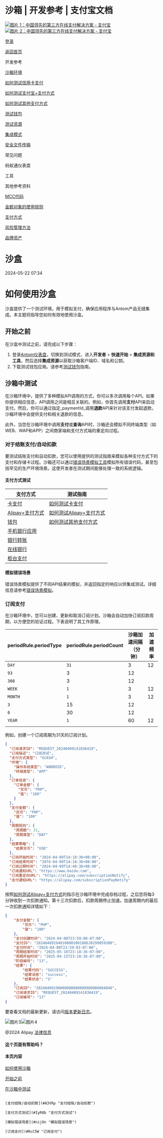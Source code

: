 沙箱 | 开发参考 | 支付宝文档
==================

[![图片 1：中国领先的第三方在线支付解决方案 - 支付宝](https://ac.alipay.com/storage/2024/3/26/d66c43c0-440d-4c97-9976-f2028a2c8c5e.svg)![图片 2：中国领先的第三方在线支付解决方案 - 支付宝](https://ac.alipay.com/storage/2024/3/26/a48bd336-aea0-4f16-bf83-616eacbb4434.svg)](/docs/)

[登录](https://global.alipay.com/ilogin/account_login.htm?goto=https%3A%2F%2Fglobal.alipay.com%2Fdocs%2Fac%2Fref%2Fsandbox)

[返回首页](../../)

开发参考

[沙箱环境](/docs/ac/ref/sandbox)

[如何测试信用卡支付](/docs/ac/ref/card)

[如何测试支付宝+支付方式](/docs/ac/ref/wallet)

[如何测试其他支付方式](/docs/ac/ref/other)

[测试钱包](/docs/ac/ref/testwallet)

[测试资源](/docs/ac/ref/test_resource)

[集成模式](/docs/ac/ref/oy9921)

[安全文件传输](/docs/ac/ref/xgcpey)

常见问题

蚂蚁通仪表盘

工具

其他参考资料

[MCC代码](/docs/ac/ref/mcccodes)

[金额对象的使用规则](/docs/ac/ref/cc)

[支付方式](/docs/ac/ref/payment_method)

[风险管理方法](/docs/ac/ref/risk_methods)

[品牌资产](/docs/ac/ref/brandasset)

沙盒
====

2024-05-22 07:34

如何使用沙盒
============

沙盒提供了一个测试环境，用于模拟支付，确保应用程序与Antom产品无缝集成。本主题将指导您如何有效地使用沙盒。

开始之前
---------

在沙盒中测试之前，请完成以下步骤：

1. 登录[Antom仪表盘](https://dashboard.alipay.com/global-payments/home)，切换到测试模式，进入**开发者** > **快速开始** > **集成资源和工具**，然后选择**集成资源**以获取沙箱客户端ID、域名和公钥。
2. 下载测试钱包应用。请参考[测试钱包](https://global.alipay.com/docs/ac/ref/testwallet)指南。

沙箱中测试
------------

在沙箱环境中，提供了多种模拟API调用的方式，你可以多次调用每个API。如果你提供相应信息，API调用之间是相互关联的。例如，你首先调用**支付**API来启动支付。然后，你可以通过指定_paymentId_调用**退款**API来针对该支付发起退款。沙箱环境中会提供支付和相关退款的信息。

此外，当您在沙箱环境中调用**支付**或**查询**API时，沙箱还会模拟不同终端类型（如WEB、WAP和APP）之间商家端和支付方式端的重定向过程。

### 对于结账支付/自动扣款

要测试结账支付和自动扣款，您可以使用提供的测试指南来模拟各种支付方式下的支付和存储卡过程。沙箱还可以通过[错误场景模拟工具](https://global.alipay.com/docs/ac/ref/error_scenario_sim_en)模拟所有错误代码，甚至包括罕见的生产环境场景。这使开发者在测试期间能够处理一致的系统逻辑。

#### 支付方式测试

| **支付方式** | **测试指南** |
| --- | --- |
| [卡支付](https://global.alipay.com/docs/ac/cashierpay/pay_type#DDFip) | [如何测试卡支付](https://global.alipay.com/docs/ac/ref/card) |
| [Alipay+支付方式](https://global.alipay.com/docs/ac/cashierpay/pay_type#mt4eB) | [如何测试Alipay+支付方式](https://global.alipay.com/docs/ac/ref/wallet) |
| [钱包](https://global.alipay.com/docs/ac/cashierpay/pay_type#IK789) | [如何测试其他支付方式](https://global.alipay.com/docs/ac/ref/other) |
| [手机银行应用](https://global.alipay.com/docs/ac/cashierpay/pay_type#KSRbI) |
| [银行转账](https://global.alipay.com/docs/ac/cashierpay/pay_type#bR1hN) |
| [在线银行](https://global.alipay.com/docs/ac/cashierpay/pay_type#llC45) |
| [柜台支付](https://global.alipay.com/docs/ac/cashierpay/pay_type#FwduU) |



#### 模拟错误场景

错误场景模拟提供了不同API结果的模拟，并返回指定的响应以供集成测试。详细信息请参考[错误场景模拟](https://global.alipay.com/docs/ac/ref/error_scenario_sim_en)。

### 订阅支付

在沙箱环境中，您可以创建、更新和取消订阅计划。沙箱会自动加快订阅扣款周期，以方便您的验证过程。下表说明了其工作原理。



| **periodRule.periodType** | **periodRule.periodCount** | **沙箱加速间隔（分钟）** | **加速频率** |
| --- | --- | --- | --- |
| `DAY` | `31` | 3 | 12 |
| `93` | 3 | 12 |
| `366` | 3 | 12 |
| `WEEK` | `1` | 3 | 12 |
| `MONTH` | `1` | 3 | 12 |
| `3` | 15 | 12 |
| `6` | 30 | 12 |
| `YEAR` | `1` | 60 | 12 |
|  | | | |



例如，创建一个订阅周期为31天的订阅计划。

```json
{
  "订阅请求ID": "REQUEST_20240409141836419",
  "订阅描述": "订阅测试",
  "支付方式类型": "GCASH",
  "环境": {
    "操作系统类型": "ANDROID",
    "终端类型": "APP"
  },
  "订单信息": {
    "订单金额": {
      "货币": "PHP",
      "值": "100"
    }
  },
  "支付金额": {
    "货币": "PHP",
    "值": "100"
  },
  "周期规则": {
    "周期数": 31,
    "周期类型": "DAY"
  },
  "结算策略": {
    "结算货币": "USD"
  },
  "订阅开始时间": "2024-04-09T14:18:36+08:00",
  "订阅结束时间": "2074-04-09T14:18:36+08:00",
  "订阅过期时间": "2024-04-09T14:48:36+08:00",
  "订阅通知URL": "https://www.baidu.com",
  "订阅重定向URL": "https://alipay.com/subscriptionNotify",
  "支付通知URL": "https://alipay.com/subscriptionPayNotify"
}
```

按照[如何测试Alipay+支付方式](https://global.alipay.com/docs/ac/ref/wallet)的指示在沙箱环境中完成存档过程，之后您将每3分钟收到一次扣款通知。第十三次扣款后，扣款周期停止加速。加速周期内的最后一次扣款通知详情如下：

```json
{
    "支付金额": {
        "货币": "PHP",
        "值": "100"
    },
    "支付创建时间": "2024-04-08T23:59:00-07:00",
    "支付ID": "202404091940108001001886J0299059200",
    "支付时间": "2024-04-08T23:59:03-07:00",
    "周期结束时间": "2025-05-16T23:18:36-07:00",
    "周期开始时间": "2025-04-15T23:18:36-07:00",
    "阶段编号": "13",
    "结果": {
        "结果代码": "SUCCESS",
        "结果消息": "success",
        "结果状态": "S"
    },
    "订阅ID": "202404091900000000000009D0000004046",
    "订阅请求ID": "REQUEST_20240409141836419",
    "订阅编号": "13"
}
```

要查看文档的最新更新，请访问[版本更新日志](https://global.alipay.com/docs/releasenotes)。

![图片3](https://ac.alipay.com/storage/2021/5/20/19b2c126-9442-4f16-8f20-e539b1db482a.png)![图片4](https://ac.alipay.com/storage/2021/5/20/e9f3f154-dbf0-455f-89f0-b3d4e0c14481.png)

@2024 Alipay [法律信息](https://global.alipay.com/docs/ac/platform/membership)

#### 这个页面有帮助吗？

#### 本页内容

[如何使用沙箱](#p9X19 "如何使用沙箱")

[开始之前](#xh0P0 "开始之前")

[在沙箱中测试](#hgYcM "在沙箱中测试")
```

[支付结账/自动扣款](#A3VRp "支付结账/自动扣款")

[支付方式测试](#IyR8b "支付方式测试")

[模拟错误场景](#nijOn "模拟错误场景")

[订阅支付](#RcC5W "订阅支付")